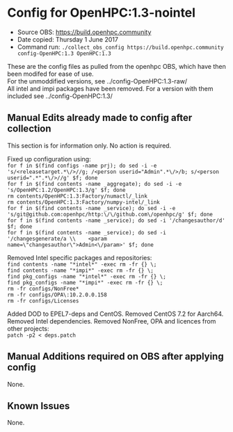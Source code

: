# Config for OpenHPC:1.3-nointel

* Source OBS:	https://build.openhpc.community
* Date copied:	Thursday 1 June 2017
* Command run:	``./collect_obs_config https://build.openhpc.community config-OpenHPC:1.3 OpenHPC:1.3``

These are the config files as pulled from the openhpc OBS, which have then been modifed for ease of use.  
For the unmoddified versions, see ../config-OpenHPC:1.3-raw/  
All intel and impi packages have been removed. For a version with them included see ../config-OpenHPC:1.3/


## Manual Edits already made to config after collection
This section is for information only. No action is required.

Fixed up configuration using:  
``for f in $(find configs -name prj); do sed -i -e 's/<releasetarget.*\/>//g; /<person userid="Admin".*\/>/b; s/<person userid=".*".*\/>//g' $f; done``  
``for f in $(find contents -name _aggregate); do sed -i -e 's/OpenHPC:1.2/OpenHPC:1.3/g' $f; done``  
``rm contents/OpenHPC:1.3:Factory/numactl/_link``  
``rm contents/OpenHPC:1.3:Factory/numpy-intel/_link``  
``for f in $(find contents -name _service); do sed -i -e 's/git@github.com:openhpc/http:\/\/github.com\/openhpc/g' $f; done``  
``for f in $(find contents -name _service); do sed -i '/changesauthor/d' $f; done``  
``for f in $(find contents -name _service); do sed -i '/changesgenerate/a \\    <param name=\"changesauthor\">Admin<\/param>' $f; done``

Removed Intel specific packages and repositories:  
``find contents -name "*intel*" -exec rm -fr {} \;``  
``find contents -name "*impi*" -exec rm -fr {} \;``  
``find pkg_configs -name "*intel*" -exec rm -fr {} \;``  
``find pkg_configs -name "*impi*" -exec rm -fr {} \;``  
``rm -fr configs/NonFree*``  
``rm -fr configs/OPA\:10.2.0.0.158``  
``rm -fr configs/Licenses``

Added DOD to EPEL7-deps and CentOS. Removed CentOS 7.2 for Aarch64. Removed Intel dependencies. Removed NonFree, OPA and licences from other projects:  
``patch -p2 < deps.patch``

## Manual Additions required on OBS after applying config
None.

## Known Issues
None.
